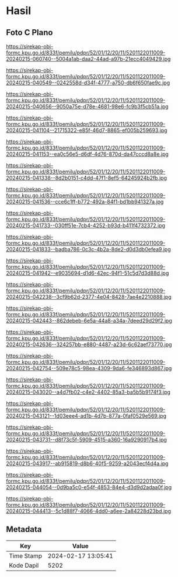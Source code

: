 # Hasil

## Foto C Plano

https://sirekap-obj-formc.kpu.go.id/833f/pemilu/pdpr/52/01/12/20/11/5201122011009-20240215-060740--5004a1ab-daa2-44ad-a97b-21ecc4049429.jpg

https://sirekap-obj-formc.kpu.go.id/833f/pemilu/pdpr/52/01/12/20/11/5201122011009-20240215-040549--0242558d-d34f-4777-a750-db6f650fae9c.jpg

https://sirekap-obj-formc.kpu.go.id/833f/pemilu/pdpr/52/01/12/20/11/5201122011009-20240215-040656--9050a75e-d78e-4681-98e6-fc9b3f5cb51a.jpg

https://sirekap-obj-formc.kpu.go.id/833f/pemilu/pdpr/52/01/12/20/11/5201122011009-20240215-041104--21715322-e85f-46d7-8865-ef005b259693.jpg

https://sirekap-obj-formc.kpu.go.id/833f/pemilu/pdpr/52/01/12/20/11/5201122011009-20240215-041153--ea0c56e5-d6df-4d76-870d-da47cccd8a8e.jpg

https://sirekap-obj-formc.kpu.go.id/833f/pemilu/pdpr/52/01/12/20/11/5201122011009-20240215-041338--8d2b0151-c4dd-47f1-8ef5-64245924b2fb.jpg

https://sirekap-obj-formc.kpu.go.id/833f/pemilu/pdpr/52/01/12/20/11/5201122011009-20240215-041536--cce6c1ff-b772-492a-84f1-bd1bb941327a.jpg

https://sirekap-obj-formc.kpu.go.id/833f/pemilu/pdpr/52/01/12/20/11/5201122011009-20240215-041733--030ff51e-7cb4-4252-b93d-b411f4732372.jpg

https://sirekap-obj-formc.kpu.go.id/833f/pemilu/pdpr/52/01/12/20/11/5201122011009-20240215-041833--badba786-0c3c-4b2a-8de2-d0d3db0efea9.jpg

https://sirekap-obj-formc.kpu.go.id/833f/pemilu/pdpr/52/01/12/20/11/5201122011009-20240215-041942--e9035694-d1d6-42ec-94f1-51c5d7d3d88d.jpg

https://sirekap-obj-formc.kpu.go.id/833f/pemilu/pdpr/52/01/12/20/11/5201122011009-20240215-042238--3cf9b62d-2377-4e04-8428-7ae4e2210888.jpg

https://sirekap-obj-formc.kpu.go.id/833f/pemilu/pdpr/52/01/12/20/11/5201122011009-20240215-042443--862debeb-6e5a-44a8-a34a-7deed29d29f2.jpg

https://sirekap-obj-formc.kpu.go.id/833f/pemilu/pdpr/52/01/12/20/11/5201122011009-20240215-042636--324257bb-e880-4487-a23d-6c62aef73770.jpg

https://sirekap-obj-formc.kpu.go.id/833f/pemilu/pdpr/52/01/12/20/11/5201122011009-20240215-042754--509e78c5-98ea-4309-9da6-fe346893d867.jpg

https://sirekap-obj-formc.kpu.go.id/833f/pemilu/pdpr/52/01/12/20/11/5201122011009-20240215-043020--a4d7fb02-c4e2-4402-85a3-ba5b5b9174f3.jpg

https://sirekap-obj-formc.kpu.go.id/833f/pemilu/pdpr/52/01/12/20/11/5201122011009-20240215-043121--1d03eee4-ad1b-4d7b-877a-0faf0529e569.jpg

https://sirekap-obj-formc.kpu.go.id/833f/pemilu/pdpr/52/01/12/20/11/5201122011009-20240215-043731--d8f73c5f-5909-4515-a360-16a9290917b4.jpg

https://sirekap-obj-formc.kpu.go.id/833f/pemilu/pdpr/52/01/12/20/11/5201122011009-20240215-043917--ab915819-d8b6-40f5-9259-a2043ecf4d4a.jpg

https://sirekap-obj-formc.kpu.go.id/833f/pemilu/pdpr/52/01/12/20/11/5201122011009-20240215-044054--0d9ba5c0-e54f-4853-84e4-d3d9d2adaa0f.jpg

https://sirekap-obj-formc.kpu.go.id/833f/pemilu/pdpr/52/01/12/20/11/5201122011009-20240215-044413--5c1d88f7-4066-4dd0-a6ee-2a84228d23bd.jpg


## Metadata

| Key        | Value               |
| ---------- | ------------------- |
| Time Stamp | 2024-02-17 13:05:41 |
| Kode Dapil | 5202                |



